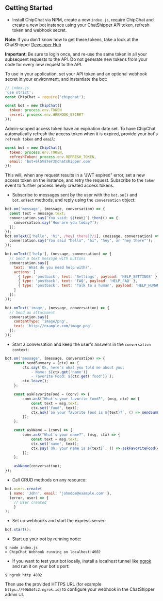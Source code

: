 
## Getting Started

- Install ChipChat via NPM, create a new `index.js`, require ChipChat and create a new bot instance using your ChatShipper API token, refresh token and webhook secret.

**Note:** If you don't know how to get these tokens, take a look at the ChatShipper [Developer Hub](https://developers.chatshipper.com/quickstart/createbotjs/#before-you-start)

**Important**: Be sure to login once, and re-use the same token in all your subsequent requests to the API. Do not generate new tokens from your code for every new request to the API.

To use in your application, set your API token and an optional webhook secret in your environment, and instantiate the bot:

```javascript
// index.js
'use strict';
const ChipChat = require('chipchat');

const bot = new ChipChat({
  token: process.env.TOKEN
  secret: process.env.WEBHOOK_SECRET
});
```

Admin-scoped access token have an expiration date set. To have ChipChat automatically refresh the access token when it is expired, provide your bot's `refresh token` and `email`:
```javascript
const bot = new ChipChat({
  token: process.env.TOKEN,
  refreshToken: process.env.REFRESH_TOKEN,
  email: 'bot+6l5V87eY3@chatshipper.com'
});
```
This will, when any request results in a "JWT expired" error, set a new access token on the instance, and retry the request. Subscribe to the `token` event to further process newly created access tokens.

- Subscribe to messages sent by the user with the `bot.on()` and `bot.onText` methods, and reply using the `conversation` object:
```javascript
bot.on('message', (message, conversation) => {
  const text = message.text;
  conversation.say(`You said: ${text}`).then(() => {
    conversation.say('How are you today?');
  });
});
bot.onText(['hello', 'hi', /hey( there)?/i], (message, conversation) => {
  conversation.say('You said "hello", "hi", "hey", or "hey there"');
});

bot.onText(['help'], (message, conversation) => {
  // Send a text message with buttons
  conversation.say({
    text: 'What do you need help with?',
    actions: [
      { type: 'postback', text: 'Settings', payload: 'HELP_SETTINGS' },
      { type: 'postback', text: 'FAQ', payload: 'HELP_FAQ' },
      { type: 'postback', text: 'Talk to a human', payload: 'HELP_HUMAN' }
    ]
  });
});

bot.onText('image', (message, conversation) => {
  // Send an attachment
  conversation.say({
    contentType: 'image/png',
    text: 'http://example.com/image.png'
  });
});
```

- Start a conversation and keep the user's answers in the `conversation context`:

```javascript
bot.on('message', (message, conversation) => {
    const sendSummary = (ctx) => {
        ctx.say(`Ok, here's what you told me about you:
            - Name: ${ctx.get('name')}
            - Favorite Food: ${ctx.get('food')}`);
        ctx.leave();
    };

    const askFavoriteFood = (conv) => {
        conv.ask("What's your favorite food?", (msg, ctx) => {
            const text = msg.text;
            ctx.set('food', text);
            ctx.ask(`So your favorite food is ${text}?`, () => sendSummary(ctx));
        });
    };

    const askName = (conv) => {
        conv.ask("What's your name?", (msg, ctx) => {
            const text = msg.text;
            ctx.set('name', text);
            ctx.say(`Oh, your name is ${text}`, () => askFavoriteFood(ctx));
        });
    };

    askName(conversation);
});
```

- Call CRUD methods on any resource:
```javascript
bot.users.create(
  { name: 'John', email: 'johndoe@example.com' },
  (error, user) => {
    // User created
    }
);
```

- Set up webhooks and start the express server:
```javascript
bot.start();
```

- Start up your bot by running node:
```
$ node index.js
> ChipChat Webhook running on localhost:4002
```

- If you want to test your bot locally, install a localhost tunnel like [ngrok](https://ngrok.com/) and run it on your bot's port:

```
$ ngrok http 4002
```

Then use the provided HTTPS URL (for example `https://99b8d4c2.ngrok.io`) to configure your webhook in the ChatShipper admin UI.
